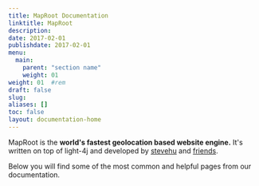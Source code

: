 ```yaml
---
title: MapRoot Documentation
linktitle: MapRoot
description: 
date: 2017-02-01
publishdate: 2017-02-01
menu:
  main:
    parent: "section name"
    weight: 01
weight: 01	#rem
draft: false
slug:
aliases: []
toc: false
layout: documentation-home
---
```


MapRoot is the **world's fastest geolocation based website engine.** It's written on top of light-4j and developed by [stevehu](https://github.com/stevehu) and [friends](https://github.com/networknt/maproot/graphs/contributors). 

Below you will find some of the most common and helpful pages from our documentation.
